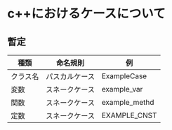 # c++におけるケースについて

## 暫定
| 種類     | 命名規則       | 例            |
| -------- | -------------- | ------------- |
| クラス名 | パスカルケース | ExampleCase   |
| 変数     | スネークケース | example_var   |
| 関数     | スネークケース | example_methd |
| 定数     | スネークケース | EXAMPLE_CNST  |
